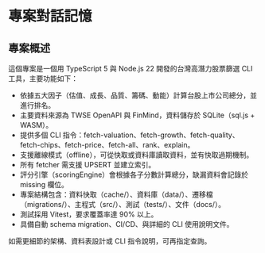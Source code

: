 # 專案對話記憶

## 專案概述

這個專案是一個用 TypeScript 5 與 Node.js 22 開發的台灣高潛力股票篩選 CLI 工具，主要功能如下：

- 依據五大因子（估值、成長、品質、籌碼、動能）計算台股上市公司總分，並進行排名。
- 主要資料來源為 TWSE OpenAPI 與 FinMind，資料儲存於 SQLite（sql.js + WASM）。
- 提供多個 CLI 指令：fetch-valuation、fetch-growth、fetch-quality、fetch-chips、fetch-price、fetch-all、rank、explain。
- 支援離線模式（offline），可從快取或資料庫讀取資料，並有快取過期機制。
- 所有 fetcher 需支援 UPSERT 並建立索引。
- 評分引擎（scoringEngine）會根據各子分數計算總分，缺漏資料會記錄於 missing 欄位。
- 專案結構包含：資料快取（cache/）、資料庫（data/）、遷移檔（migrations/）、主程式（src/）、測試（tests/）、文件（docs/）。
- 測試採用 Vitest，要求覆蓋率達 90% 以上。
- 具備自動 schema migration、CI/CD、與詳細的 CLI 使用說明文件。

如需更細節的架構、資料表設計或 CLI 指令說明，可再指定查詢。

